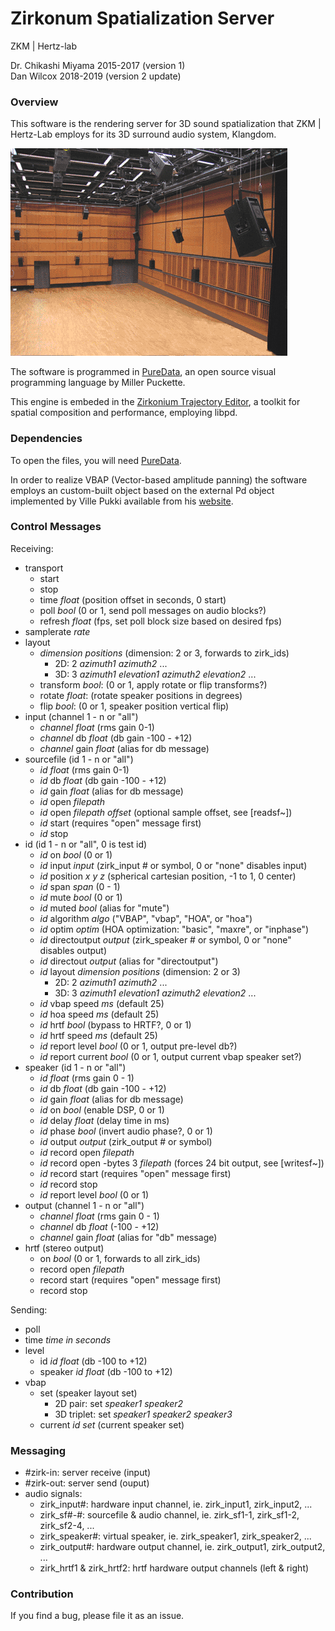 # Zirkonum Spatialization Server

ZKM | Hertz-lab

Dr. Chikashi Miyama 2015-2017 (version 1)  
Dan Wilcox 2018-2019  (version 2 update)

### Overview

This software is the rendering server for 3D sound spatialization that ZKM | Hertz-Lab employs for its 3D surround audio system, Klangdom.

![Klangdom](doc/Klangdom.png)

The software is programmed in [PureData](https://puredata.info), an open source visual programming language by Miller Puckette.

This engine is embeded in the [Zirkonium Trajectory Editor](http://zkm.de/zirkonium), a toolkit for spatial composition and performance, employing libpd.

### Dependencies

To open the files, you will need [PureData](https://puredata.info). 

In order to realize VBAP (Vector-based amplitude panning) the software employs an custom-built object based on the external Pd object implemented by Ville Pukki available from his [website](http://legacy.spa.aalto.fi/research/cat/vbap/).

### Control Messages

Receiving:

* transport
  - start
  - stop
  - time _float_ (position offset in seconds, 0 start)
  - poll _bool_ (0 or 1, send poll messages on audio blocks?)
  - refresh _float_ (fps, set poll block size based on desired fps)
* samplerate _rate_
* layout
  - _dimension_ _positions_ (dimension: 2 or 3, forwards to zirk_ids)
    + 2D: 2 _azimuth1_ _azimuth2_ ...
    + 3D: 3 _azimuth1_ _elevation1_ _azimuth2_ _elevation2_ ...
  - transform _bool_: (0 or 1, apply rotate or flip transforms?)
  - rotate _float_: (rotate speaker positions in degrees)
  - flip _bool_: (0 or 1, speaker position vertical flip)
* input (channel 1 - n or "all")
  - _channel_ _float_ (rms gain 0-1)
  - _channel_ db _float_ (db gain -100 - +12)
  - _channel_ gain _float_ (alias for db message)
* sourcefile (id 1 - n or "all")
  - _id_ _float_ (rms gain 0-1)
  - _id_ db _float_ (db gain -100 - +12)
  - _id_ gain _float_ (alias for db message)
  - _id_ open _filepath_
  - _id_ open _filepath_ _offset_ (optional sample offset, see [readsf~])
  - _id_ start (requires "open" message first)
  - _id_ stop
* id (id 1 - n or "all", 0 is test id)
  - _id_ on _bool_ (0 or 1)
  - _id_ input _input_ (zirk_input # or symbol, 0 or "none" disables input)
  - _id_ position _x_ _y_ _z_ (spherical cartesian position, -1 to 1, 0 center)
  - _id_ span _span_ (0 - 1)
  - _id_ mute _bool_ (0 or 1)
  - _id_ muted _bool_ (alias for "mute")
  - _id_ algorithm _algo_ ("VBAP", "vbap", "HOA", or "hoa")
  - _id_ optim _optim_ (HOA optimization: "basic", "maxre", or "inphase")
  - _id_ directoutput _output_ (zirk_speaker # or symbol, 0 or "none" disables output)
  - _id_ directout _output_ (alias for "directoutput")
  - _id_ layout _dimension_ _positions_ (dimension: 2 or 3)
    + 2D: 2 _azimuth1_ _azimuth2_ ...
    + 3D: 3 _azimuth1_ _elevation1_ _azimuth2_ _elevation2_ ...
  - _id_ vbap speed _ms_ (default 25)
  - _id_ hoa speed _ms_ (default 25)
  - _id_ hrtf _bool_ (bypass to HRTF?, 0 or 1)
  - _id_ hrtf speed _ms_ (default 25)
  - _id_ report level _bool_ (0 or 1, output pre-level db?)
  - _id_ report current _bool_ (0 or 1, output current vbap speaker set?)
* speaker (id 1 - n or "all")
  - _id_ _float_ (rms gain 0 - 1)
  - _id_ db _float_ (db gain -100 - +12)
  - _id_ gain _float_ (alias for db message)
  - _id_ on _bool_ (enable DSP, 0 or 1)
  - _id_ delay _float_ (delay time in ms)
  - _id_ phase _bool_ (invert audio phase?, 0 or 1)
  - _id_ output _output_ (zirk_output # or symbol)
  - _id_ record open _filepath_
  - _id_ record open -bytes 3 _filepath_ (forces 24 bit output, see [writesf~])
  - _id_ record start (requires "open" message first)
  - _id_ record stop
  - _id_ report level _bool_ (0 or 1)
* output (channel 1 - n or "all")
  - _channel_ _float_ (rms gain 0 - 1)
  - _channel_ db _float_ (-100 - +12)
  - _channel_ gain _float_ (alias for "db" message)
* hrtf (stereo output)
  - on _bool_ (0 or 1, forwards to all zirk_ids)
  - record open _filepath_
  - record start (requires "open" message first)
  - record stop

Sending:

* poll
* time _time in seconds_
* level
  - id _id_ _float_ (db -100 to +12)
  - speaker _id_ _float_ (db -100 to +12)
* vbap
  - set (speaker layout set)
    + 2D pair: set _speaker1_ _speaker2_
    + 3D triplet: set _speaker1_ _speaker2_ _speaker3_
  - current _id_ _set_ (current speaker set)

### Messaging

* \#zirk-in: server receive (input)
* \#zirk-out: server send (ouput)
* audio signals:
  - zirk_input\#: hardware input channel, ie. zirk_input1, zirk_input2, ...
  - zirk_sf\#-\#: sourcefile & audio channel, ie. zirk_sf1-1, zirk_sf1-2, zirk_sf2-4, ...
  - zirk_speaker\#: virtual speaker, ie. zirk_speaker1, zirk_speaker2, ...
  - zirk_output\#: hardware output channel, ie. zirk_output1, zirk_output2, ...
  - zirk_hrtf1 & zirk_hrtf2: hrtf hardware output channels (left & right)

### Contribution

If you find a bug, please file it as an issue.
